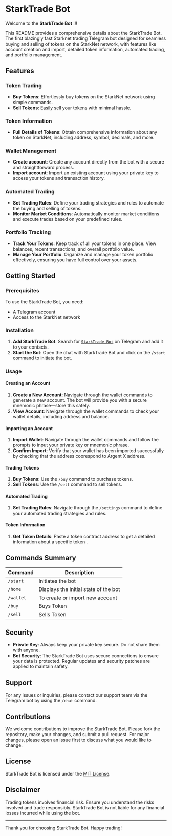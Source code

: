 # StarkTrade Bot

Welcome to the **StarkTrade Bot** !!!


This README provides a comprehensive details about the StarkTrade Bot. 
The first blazingly fast Starknet trading Telegram bot designed for seamless buying and selling of tokens on the StarkNet network, with features like account creation and import, detailed token information, automated trading, and portfolio management. 

## Features

### Token Trading
- **Buy Tokens**: Effortlessly buy tokens on the StarkNet network using simple commands.
- **Sell Tokens**: Easily sell your tokens with minimal hassle.

### Token Information
- **Full Details of Tokens**: Obtain comprehensive information about any token  on StarkNet, including address, symbol, decimals, and more.

### Wallet Management
- **Create account**: Create any account directly from the bot with a secure and straightforward process.
- **Import account**: Import an existing account using your private key to access your tokens and transaction history.

### Automated Trading
- **Set Trading Rules**: Define your trading strategies and rules to automate the buying and selling of tokens.
- **Monitor Market Conditions**: Automatically monitor market conditions and execute trades based on your predefined rules.

### Portfolio Tracking
- **Track Your Tokens**: Keep track of all your tokens in one place. View balances, recent transactions, and overall portfolio value.
- **Manage Your Portfolio**: Organize and manage your token portfolio effectively, ensuring you have full control over your assets.

## Getting Started

### Prerequisites
To use the StarkTrade Bot, you need:
- A Telegram account
- Access to the StarkNet network

### Installation

1. **Add StarkTrade Bot**: Search for [`StarkTrade Bot`](https://t.me/StarkTradeBot) on Telegram and add it to your contacts.
2. **Start the Bot**: Open the chat with StarkTrade Bot and click on the `/start` command to initiate the bot.

### Usage

#### Creating an Account
1. **Create a New Account**: Navigate through the wallet commands to generate a new account. The bot will provide you with a secure mnemonic phrase—store this safely.
2. **View Account**:  Navigate through the wallet commands to check your wallet details, including address and balance.

#### Importing an Account
1. **Import Wallet**:  Navigate through the wallet commands and follow the prompts to input your private key or mnemonic phrase.
2. **Confirm Import**: Verify that your wallet has been imported successfully by checking that the address coorespond to Argent X address.

#### Trading Tokens
1. **Buy Tokens**: Use the `/buy` command to purchase tokens.
2. **Sell Tokens**: Use the `/sell` command to sell tokens. 

#### Automated Trading
1. **Set Trading Rules**: Navigate through the `/settings` command to define your automated trading strategies and rules.

#### Token Information
1. **Get Token Details**: Paste a token contract address to get a detailed information about a specific token
.


## Commands Summary

| Command                        | Description                                           |
|--------------------------------|-------------------------------------------------------|
| `/start`                       | Initiates the bot                                     |
| `/home`                        | Displays the initial state of the bot                 |
| `/wallet`                      | To create or import new account                       |
| `/buy`                         | Buys Token                                            |
| `/sell`                        | Sells Token                                           |


## Security

- **Private Key**: Always keep your private key secure. Do not share them with anyone.
- **Bot Security**: The StarkTrade Bot uses secure connections to ensure your data is protected. Regular updates and security patches are applied to maintain safety.

## Support

For any issues or inquiries, please contact our support team via the Telegram bot by using the `/chat` command.

## Contributions

We welcome contributions to improve the StarkTrade Bot. Please fork the repository, make your changes, and submit a pull request. For major changes, please open an issue first to discuss what you would like to change.

## License

StarkTrade Bot is licensed under the [MIT License](LICENSE).

## Disclaimer

Trading tokens involves financial risk. Ensure you understand the risks involved and trade responsibly. StarkTrade Bot is not liable for any financial losses incurred while using the bot.

---

Thank you for choosing StarkTrade Bot. Happy trading!
